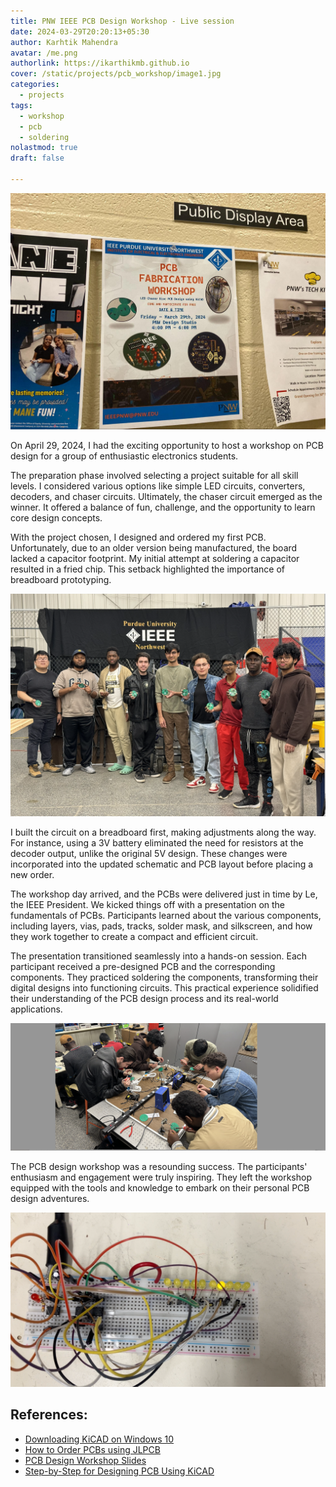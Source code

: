```yaml
---
title: PNW IEEE PCB Design Workshop - Live session
date: 2024-03-29T20:20:13+05:30
author: Karhtik Mahendra
avatar: /me.png
authorlink: https://ikarthikmb.github.io
cover: /static/projects/pcb_workshop/image1.jpg
categories:
  - projects
tags:
  - workshop
  - pcb
  - soldering
nolastmod: true
draft: false

---
```


![image 1](/static/projects/pcb_workshop/image1.jpg)

On April 29, 2024, I had the exciting opportunity to host a workshop on PCB design for a group of enthusiastic electronics students. 

The preparation phase involved selecting a project suitable for all skill levels. I considered various options like simple LED circuits, converters, decoders, and chaser circuits. Ultimately, the chaser circuit emerged as the winner. It offered a balance of fun, challenge, and the opportunity to learn core design concepts.

With the project chosen, I designed and ordered my first PCB. Unfortunately, due to an older version being manufactured, the board lacked a capacitor footprint. My initial attempt at soldering a capacitor resulted in a fried chip. This setback highlighted the importance of breadboard prototyping.

![image2](/static/projects/pcb_workshop/image2.png)

I built the circuit on a breadboard first, making adjustments along the way. For instance, using a 3V battery eliminated the need for resistors at the decoder output, unlike the original 5V design. These changes were incorporated into the updated schematic and PCB layout before placing a new order.

The workshop day arrived, and the PCBs were delivered just in time by Le, the IEEE President. We kicked things off with a presentation on the fundamentals of PCBs. Participants learned about the various components, including layers, vias, pads, tracks, solder mask, and silkscreen, and how they work together to create a compact and efficient circuit.

The presentation transitioned seamlessly into a hands-on session. Each participant received a pre-designed PCB and the corresponding components. They practiced soldering the components, transforming their digital designs into functioning circuits. This practical experience solidified their understanding of the PCB design process and its real-world applications.

![image3](/static/projects/pcb_workshop/image3.png)

The PCB design workshop was a resounding success. The participants' enthusiasm and engagement were truly inspiring. They left the workshop equipped with the tools and knowledge to embark on their personal PCB design adventures. 

![image4](/static/projects/pcb_workshop/image4.png)


## References:

* [Downloading KiCAD on Windows 10](https://github.com/Ikarthikmb/ikarthikmb.github.io/blob/master/static/projects/pcb_workshop/docs/Downloading%20Kicad%20On%20Windows%2010.pdf)
* [How to Order PCBs using JLPCB](https://github.com/Ikarthikmb/ikarthikmb.github.io/blob/master/static/projects/pcb_workshop/docs/How%20to%20Order%20PCB's%20using%20JLPCB.pdf)
* [PCB Design Workshop Slides](https://github.com/Ikarthikmb/ikarthikmb.github.io/blob/master/static/projects/pcb_workshop/docs/PCB%20Design%20Slides.pdf)
* [Step-by-Step for Designing PCB Using KiCAD](https://github.com/Ikarthikmb/ikarthikmb.github.io/blob/master/static/projects/pcb_workshop/docs/PNW%20IEEE%20_%20Steps%20for%20Designing%20PCB%20Using%20KiCAD.pdf)
